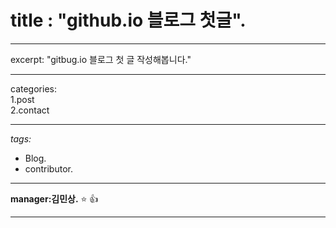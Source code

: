 # title : **"github.io 블로그 첫글"**. 
***
excerpt: "gitbug.io 블로그 첫 글 작성해봅니다."
***
categories:    
1.post   
2.contact  
***
*tags:*  
* Blog.   
* contributor. 
___
**manager:김민상.** 
⭐ 👍
___
